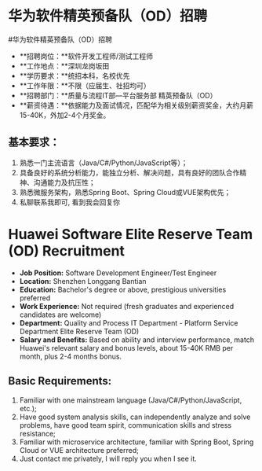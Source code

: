 # 华为软件精英预备队（OD）招聘
#华为软件精英预备队（OD）招聘

- **招聘岗位：**软件开发工程师/测试工程师
- **工作地点：**深圳龙岗坂田
- **学历要求：**统招本科，名校优先
- **工作年限：**不限（应届生、社招均可）
- **招聘部门：**质量与流程IT部—平台服务部 精英预备队（OD）
- **薪资待遇：**依据能力及面试情况，匹配华为相关级别薪资奖金，大约月薪15-40K，外加2-4个月奖金。

## 基本要求：

1. 熟悉一门主流语言（Java/C#/Python/JavaScript等）；
2. 具备良好的系统分析能力，能独立分析、解决问题，具有良好的团队合作精神、沟通能力及抗压性；
3. 熟悉微服务架构，熟悉Spring Boot、Spring Cloud或VUE架构优先；
4. 私聊联系我即可, 看到我会回复你

# Huawei Software Elite Reserve Team (OD) Recruitment

- **Job Position:** Software Development Engineer/Test Engineer
- **Location:** Shenzhen Longgang Bantian
- **Education:** Bachelor's degree or above, prestigious universities preferred
- **Work Experience:** Not required (fresh graduates and experienced candidates are welcome)
- **Department:** Quality and Process IT Department - Platform Service Department Elite Reserve Team (OD)
- **Salary and Benefits:** Based on ability and interview performance, match Huawei's relevant salary and bonus levels, about 15-40K RMB per month, plus 2-4 months bonus.

## Basic Requirements:

1. Familiar with one mainstream language (Java/C#/Python/JavaScript, etc.);
2. Have good system analysis skills, can independently analyze and solve problems, have good team spirit, communication skills and stress resistance;
3. Familiar with microservice architecture, familiar with Spring Boot, Spring Cloud or VUE architecture preferred;
4. Just contact me privately, I will reply you when I see it.
